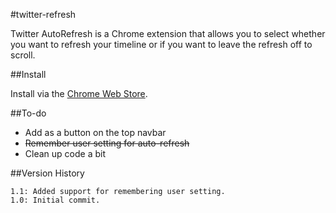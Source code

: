 #twitter-refresh

Twitter AutoRefresh is a Chrome extension that allows you to select whether you want to refresh your timeline or if you want to leave the refresh off to scroll.

##Install

Install via the [Chrome Web Store](https://chrome.google.com/webstore/detail/twitter-autorefresh/hnkdmkjkkgiahldbbejflafhdbkdmegd?hl=en&gl=US).

##To-do

* Add as a button on the top navbar
* ~~Remember user setting for auto-refresh~~
* Clean up code a bit

##Version History

```
1.1: Added support for remembering user setting.
1.0: Initial commit.
```
